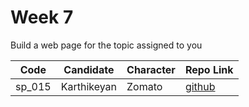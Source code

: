 # Week 7
Build a web page for the topic assigned to you

| Code | Candidate | Character| Repo Link |
| --------- | --------- | ---- | --- |
| sp_015 | Karthikeyan | Zomato | [github](https://github.com/karthikeyanranasthala/masai-week-7) |